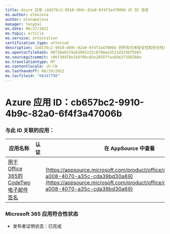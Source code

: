 ```yaml
---
title: Azure 应用 cb657bc2-9910-4b9c-82a0-6f4f3a47006b 的 ID 信息
ms.author: elmalova
author: elenamalova
manager: tonybal
ms.date: 06/27/2022
ms.topic: article
ms.service: attestation
certification_type: attested
description: cb657bc2-9910-4b9c-82a0-6f4f3a47006b 的所有可用安全性和符合性信息。
ms.openlocfilehash: 00720a8374a63992215c8798ee3511d3236f5b65
ms.sourcegitcommit: c06f3d478e1b4f66c02e2855ffac6de2f350208a
ms.translationtype: MT
ms.contentlocale: zh-CN
ms.lasthandoff: 06/29/2022
ms.locfileid: "66247798"
---
```

# <a name="azure-app-id-cb657bc2-9910-4b9c-82a0-6f4f3a47006b"></a>Azure 应用 ID：cb657bc2-9910-4b9c-82a0-6f4f3a47006b


### <a name="apps-associated-with-this-id"></a>与此 ID 关联的应用：
| **应用名称** | **认证** | **在 AppSource 中查看** |
|--------------|---------------|-----------------------|
| [用于Office 365的 CodeTwo 电子邮件签名](../forward/codetwo.3d2daeb9-a008-4070-a35c-cda39bd30a69.md) |  | [https://appsource.microsoft.com/product/office/codetwo.3d2daeb9-a008-4070-a35c-cda39bd30a69](https://appsource.microsoft.com/product/office/codetwo.3d2daeb9-a008-4070-a35c-cda39bd30a69) |

### <a name="microsoft-365-app-compliance-status"></a>Microsoft 365 应用符合性状态
- 发布者证明状态：已完成
